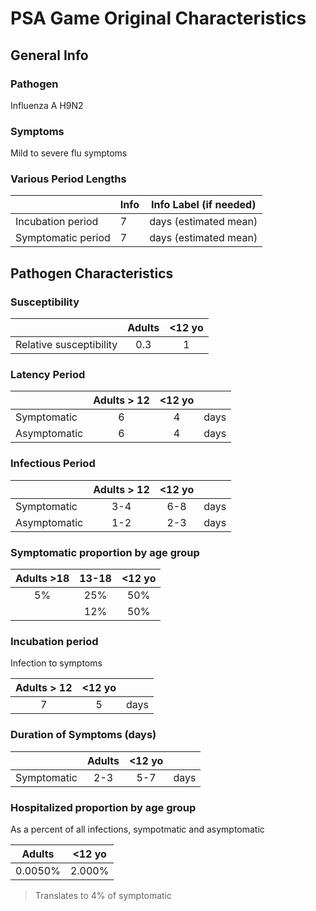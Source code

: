 # PSA Game Original Characteristics

## General Info

### Pathogen
Influenza A H9N2 

### Symptoms
Mild to severe flu symptoms

### Various Period Lengths
|                    | Info                        | Info Label (if needed) |
|--------------------|-----------------------------|------------------------|
| Incubation period  |                           7 | days (estimated mean)  |
| Symptomatic period |                           7 | days (estimated mean)  |

## Pathogen Characteristics

### Susceptibility

|                         | Adults | <12 yo |
|-------------------------|:------:|:------:|
| Relative susceptibility |    0.3 |      1 |

### Latency Period

|              | Adults > 12 | <12 yo |      |
|--------------|:-----------:|:------:|------|
| Symptomatic  |           6 |      4 | days |
| Asymptomatic |           6 |      4 | days |


### Infectious Period

|              | Adults > 12 | <12 yo |      |
|--------------|:-----------:|:------:|------|
| Symptomatic  |         3-4 |    6-8 | days |
| Asymptomatic |         1-2 |    2-3 | days |

### Symptomatic proportion by age group

| Adults >18 | 13-18 | <12 yo |
|:----------:|:-----:|:------:|
|         5% |   25% |    50% |
|            |   12% |    50% |

### Incubation period
Infection to symptoms

| Adults > 12 | <12 yo |      |
|:-----------:|:------:|------|
|           7 |      5 | days |

### Duration of Symptoms (days)

|             | Adults | <12 yo |      |
|-------------|:------:|:------:|------|
| Symptomatic |    2-3 |    5-7 | days |

### Hospitalized proportion by age group 
As a percent of all infections, sympotmatic and asymptomatic

|  Adults | <12 yo |
|:-------:|:------:|
| 0.0050% | 2.000% |

> Translates to 4% of symptomatic


